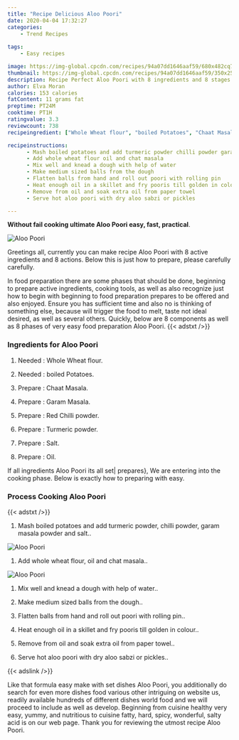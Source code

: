 ```yaml
---
title: "Recipe Delicious Aloo Poori"
date: 2020-04-04 17:32:27
categories:
    - Trend Recipes
    
tags:
    - Easy recipes

image: https://img-global.cpcdn.com/recipes/94a07dd1646aaf59/680x482cq70/aloo-poori-recipe-main-photo.jpg
thumbnail: https://img-global.cpcdn.com/recipes/94a07dd1646aaf59/350x250cq70/aloo-poori-recipe-main-photo.jpg
description: Recipe Perfect Aloo Poori with 8 ingredients and 8 stages of easy cooking.
author: Elva Moran
calories: 153 calories
fatContent: 11 grams fat
preptime: PT24M
cooktime: PT1H
ratingvalue: 3.3
reviewcount: 738
recipeingredient: ["Whole Wheat flour", "boiled Potatoes", "Chaat Masala", "Garam Masala", "Red Chilli powder", "Turmeric powder", "Salt", "Oil"]

recipeinstructions: 
      - Mash boiled potatoes and add turmeric powder chilli powder garam masala powder and salt 
      - Add whole wheat flour oil and chat masala 
      - Mix well and knead a dough with help of water 
      - Make medium sized balls from the dough 
      - Flatten balls from hand and roll out poori with rolling pin 
      - Heat enough oil in a skillet and fry pooris till golden in colour 
      - Remove from oil and soak extra oil from paper towel 
      - Serve hot aloo poori with dry aloo sabzi or pickles

---
```




**Without fail cooking ultimate Aloo Poori easy, fast, practical**. 


![Aloo Poori](https://img-global.cpcdn.com/recipes/94a07dd1646aaf59/680x482cq70/aloo-poori-recipe-main-photo.jpg "Aloo Poori")




Greetings all, currently you can make recipe Aloo Poori with 8 active ingredients and 8 actions. Below this is just how to prepare, please carefully carefully.

In food preparation there are some phases that should be done, beginning to prepare active ingredients, cooking tools, as well as also recognize just how to begin with beginning to food preparation prepares to be offered and also enjoyed. Ensure you has sufficient time and also no is thinking of something else, because will trigger the food to melt, taste not ideal desired, as well as several others. Quickly, below are 8 components as well as 8 phases of very easy food preparation Aloo Poori.
{{< adstxt />}}

### Ingredients for Aloo Poori


1. Needed  : Whole Wheat flour.

1. Needed  : boiled Potatoes.

1. Prepare  : Chaat Masala.

1. Prepare  : Garam Masala.

1. Prepare  : Red Chilli powder.

1. Prepare  : Turmeric powder.

1. Prepare  : Salt.

1. Prepare  : Oil.



If all ingredients Aloo Poori its all set| prepares}, We are entering into the cooking phase. Below is exactly how to preparing with easy.

### Process Cooking Aloo Poori

{{< adstxt />}}


1. Mash boiled potatoes and add turmeric powder, chilli powder, garam masala powder and salt..



![Aloo Poori](https://img-global.cpcdn.com/steps/c8a6dc941f221ef6/160x128cq70/aloo-poori-recipe-step-1-photo.jpg" "Aloo Poori")



1. Add whole wheat flour, oil and chat masala..



![Aloo Poori](https://img-global.cpcdn.com/steps/cdb6a512121cacb5/160x128cq70/aloo-poori-recipe-step-2-photo.jpg" "Aloo Poori")



1. Mix well and knead a dough with help of water..



1. Make medium sized balls from the dough..



1. Flatten balls from hand and roll out poori with rolling pin..



1. Heat enough oil in a skillet and fry pooris till golden in colour..



1. Remove from oil and soak extra oil from paper towel..



1. Serve hot aloo poori with dry aloo sabzi or pickles..





{{< adslink />}}

Like that formula easy make with set dishes Aloo Poori, you additionally do search for even more dishes food various other intriguing on website us, readily available hundreds of different dishes world food and we will proceed to include as well as develop. Beginning from cuisine healthy very easy, yummy, and nutritious to cuisine fatty, hard, spicy, wonderful, salty acid is on our web page. Thank you for reviewing the utmost recipe Aloo Poori.
